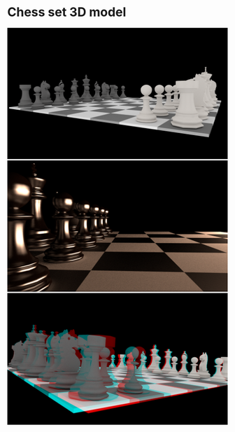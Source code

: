 Chess set 3D model
==================

<img src="https://github.com/szellmann/models/blob/master/chess/chess.png" alt="chess" width="600" />
<img src="https://github.com/szellmann/models/blob/master/chess/chess_mtl_alt.png" alt="chess" width="600" />
<img src="https://github.com/szellmann/models/blob/master/chess/chess_anaglyphic.png" alt="chess" width="600" />
